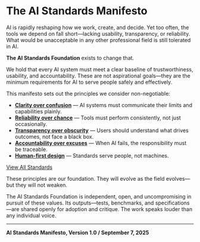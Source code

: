 # The AI Standards Manifesto

AI is rapidly reshaping how we work, create, and decide. Yet too often, the tools we depend on fall short—lacking usability, transparency, or reliability. What would be unacceptable in any other professional field is still tolerated in AI.

**The AI Standards Foundation** exists to change that.

We hold that every AI system must meet a clear baseline of trustworthiness, usability, and accountability. These are not aspirational goals—they are the minimum requirements for AI to serve people safely and effectively.

This manifesto sets out the principles we consider non-negotiable:

- **[Clarity over confusion](/standards/clarity)** — AI systems must communicate their limits and capabilities plainly.  
- **[Reliability over chance](/standards/reliability)** — Tools must perform consistently, not just occasionally.  
- **[Transparency over obscurity](/standards/transparency)** — Users should understand what drives outcomes, not face a black box.  
- **[Accountability over excuses](/standards/accountability)** — When AI fails, the responsibility must be traceable.  
- **[Human-first design](/standards/human-first)** — Standards serve people, not machines.

[View All Standards](/standards/overview.md)

These principles are our foundation. They will evolve as the field evolves—but they will not weaken.

The AI Standards Foundation is independent, open, and uncompromising in pursuit of these values. Its outputs—tests, benchmarks, and specifications—are shared openly for adoption and critique. The work speaks louder than any individual voice.

---

**AI Standards Manifesto, Version 1.0 / September 7, 2025**
